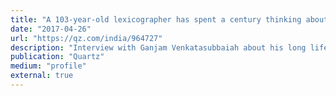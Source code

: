 ```yaml
---
title: "A 103-year-old lexicographer has spent a century thinking about one of India’s oldest languages\n"
date: "2017-04-26"
url: "https://qz.com/india/964727"
description: "Interview with Ganjam Venkatasubbaiah about his long life of studying Kannada."
publication: "Quartz"
medium: "profile"
external: true
---
```

